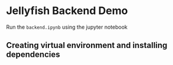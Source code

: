 # Jellyfish Backend Demo

Run the `backend.ipynb` using the jupyter notebook

## Creating virtual environment and installing dependencies

```


```